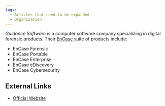 ```yaml
---
tags:
  - Articles that need to be expanded
  - Organization
---
```

*Guidance Software* is a computer software company specializing in
digital forensic products. Their [EnCase](encase.md) suite of
products include:

* EnCase Forensic
* EnCase Portable
* EnCase Enterprise
* EnCase eDiscovery
* EnCase Cybersecurity

## External Links

* [Official Website](https://www.opentext.com/products/security-cloud)
